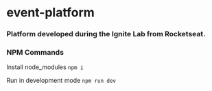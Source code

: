 # event-platform
### Platform developed during the Ignite Lab from Rocketseat.

### NPM Commands

Install node_modules
``` npm i ```

Run in development mode
``` npm run dev ```
